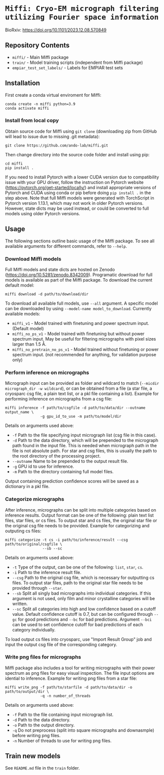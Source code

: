 # `Miffi: Cryo-EM micrograph filtering utilizing Fourier space information`

BioRxiv: https://doi.org/10.1101/2023.12.08.570849

## Repository Contents

- `miffi/` - Main Miffi package
- `train/` - Model training scripts (independent from Miffi package)
- `empiar_test_set_labels/` - Labels for EMPIAR test sets

## Installation

First create a conda virtual enviroment for Miffi:

```
conda create -n miffi python=3.9
conda activate miffi
```

### Install from local copy

Obtain source code for Miffi using `git clone` (downloading zip from GitHub will lead to issue due to missing .git metadata):

```
git clone https://github.com/ando-lab/miffi.git
```

Then change directory into the source code folder and install using pip:

```
cd miffi
pip install .
```

If you need to install Pytorch with a lower CUDA version due to compatibility issue with your GPU driver, follow the instruction on Pytorch website (https://pytorch.org/get-started/locally/) and install appropriate versions of Pytorch and CUDA using conda or pip before doing `pip install .` in the step above. Note that full Miffi models were generated with TorchScript in Pytorch version 1.13.1, which may not work in older Pytorch versions. However, state dicts may be used instead, or could be converted to full models using older Pytorch versions.

## Usage

The following sections outline basic usage of the Miffi package. To see all available arguments for different commands, refer to `--help`.

### Download Miffi models

Full Miffi models and state dicts are hosted on Zenodo (https://doi.org/10.5281/zenodo.8342009). Programatic download for full models is available as part of the Miffi package. To download the current default model:

```
miffi download -d path/to/download/dir
```

To download all available full models, use `--all` argument. A specific model can be downloaded by using `--model-name model_to_download`. Currently available models:

- `miffi_v1` - Model trained with finetuning and power spectrum input. (Default model)
- `miffi_no_ps_v1` - Model trained with finetuning but without power spectrum input. May be useful for filtering micrographs with pixel sizes larger than 1.5 Å.
- `miffi_no_pretrain_no_ps_v1` - Model trained without finetuning or power spectrum input. (not recommended for anything, for validation purpose only)

### Perform inference on micrographs

Micrograph input can be provided as folder and wildcard to match (`--micdir micrograph_dir -w wildcard`), or can be obtained from a file (a star file, a cryosparc csg file, a plain text list, or a pkl file containing a list). Example for performing inference on micrographs from a csg file:

```
miffi inference -f path/to/csgfile -d path/to/data/dir --outname output_name \
                -g gpu_id_to_use -m path/to/model/dir
```

Details on arguments used above:

- `-f` Path to the file specifying input micrograph list (csg file in this case).
- `-d` Path to the data directory, which will be prepended to the micrograph path found in the input file. This is needed when micrograph path in the file is not absolute path. For star and csg files, this is usually the path to the root directory of the processing project.
- `--outname` Name to be prepended to the output result file.
- `-g` GPU id to use for inference.
- `-m` Path to the directory containing full model files.

Output containing prediction confidence scores will be saved as a dictionary in a pkl file.

### Categorize micrographs

After inference, micrographs can be split into multiple categories based on inference results. Output format can be one of the following: plain text list files, star files, or cs files. To output star and cs files, the original star file or the original csg file needs to be provided. Example for categorizing and outputing cs files:

```
miffi categorize -t cs -i path/to/inference/result --csg path/to/original/csgfile \
                 --sb --sc
```

Details on arguments used above:

- `-t` Type of the output, can be one of the following: `list`, `star`, `cs`.
- `-i` Path to the inference result file.
- `--csg` Path to the original csg file, which is necessary for outputting cs files. To output star files, path to the original star file needs to be provided through `--star`.
- `--sb` Split all singly bad micrographs into individual categories. If this argument is not used, only film and minor crystalline categories will be written.
- `--sc` Split all categories into high and low confidence based on a cutoff value. Default confidence cutoff is 0.7, but can be configured through `--gc` for good predictions and `--bc` for bad predictions. Argument `--bci` can be used to set confidence cutoff for bad predictions of each category individually.

To load output cs files into cryosparc, use "Import Result Group" job and input the output csg file of the corresponding category.

### Write png files for micrographs

Miffi package also includes a tool for writing micrographs with their power spectrum as png files for easy visual inspection. The file input options are idential to inference. Example for writing png files from a star file:

```
miffi write_png -f path/to/starfile -d path/to/data/dir -o path/to/output/dir \
                -q -n number_of_threads
```

Details on arguments used above:

- `-f` Path to the file containing input micrograph list.
- `-d` Path to the data directory.
- `-o` Path to the output directory.
- `-q` Do not preprocess (split into square micrographs and downasmple) before writing png files.
- `-n` Number of threads to use for writing png files.

## Train new models

See `README.md` file in the `train` folder.
